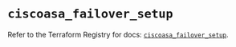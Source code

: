 # `ciscoasa_failover_setup`

Refer to the Terraform Registry for docs: [`ciscoasa_failover_setup`](https://registry.terraform.io/providers/ciscodevnet/ciscoasa/1.3.0/docs/resources/failover_setup).
